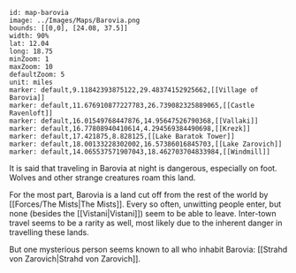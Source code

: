```leaflet
id: map-barovia
image: ../Images/Maps/Barovia.png
bounds: [[0,0], [24.08, 37.5]]
width: 90%
lat: 12.04
long: 18.75
minZoom: 1
maxZoom: 10
defaultZoom: 5
unit: miles
marker: default,9.11842393875122,29.48374152925662,[[Village of Barovia]]
marker: default,11.676910877227783,26.739082325889065,[[Castle Ravenloft]]
marker: default,16.01549768447876,14.95647526790368,[[Vallaki]]
marker: default,16.77808940410614,4.294569384490698,[[Krezk]]
marker: default,17.421875,8.828125,[[Lake Baratok Tower]]
marker: default,18.00133228302002,16.57386016845703,[[Lake Zarovich]]
marker: default,14.065537571907043,18.462703704833984,[[Windmill]]

```

It is said that traveling in Barovia at night is dangerous, especially on foot. Wolves and other strange creatures roam this land.

For the most part, Barovia is a land cut off from the rest of the world by [[Forces/The Mists|The Mists]]. Every so often, unwitting people enter, but none (besides the [[Vistani|Vistani]]) seem to be able to leave. Inter-town travel seems to be a rarity as well, most likely due to the inherent danger in travelling these lands.

But one mysterious person seems known to all who inhabit Barovia: [[Strahd von Zarovich|Strahd von Zarovich]].